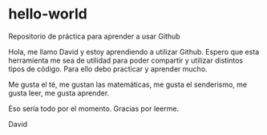 # hello-world
Repositorio de práctica para aprender a usar Github

Hola, me llamo David y estoy aprendiendo a utilizar Github. 
Espero que esta herramienta me sea de utilidad para poder compartir y utilizar distintos 
tipos de código. 
Para ello debo practicar y aprender mucho.

Me gusta el té, me gustan las matemáticas,
me gusta el senderismo, me gusta leer,
me gusta aprender.

Eso sería todo por el momento. 
Gracias por leerme.

David
